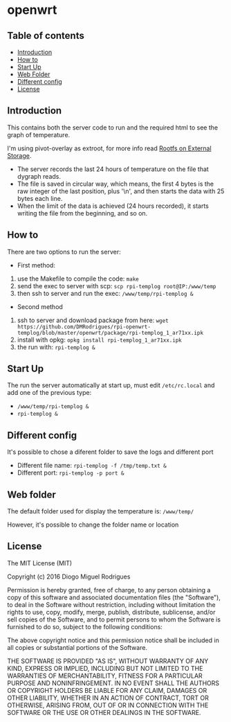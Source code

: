 # openwrt


Table of contents
-----------------

- [Introduction](#introduction)
- [How to](#how-to)
- [Start Up](#start-up)
- [Web Folder](#web-folder)
- [Different config](#different-config)
- [License](#license)



Introduction
------------
This contains both the server code to run and the required html to see the graph of temperature.

I'm using pivot-overlay as extroot, for more info read [Rootfs on External Storage](https://wiki.openwrt.org/doc/howto/extroot).

- The server records the last 24 hours of temperature on the file that dygraph reads.
- The file is saved in circular way, which means, the first 4 bytes is the raw integer of the last position, plus '\n', and then starts the data with 25 bytes each line.
- When the limit of the data is achieved (24 hours recorded), it starts writing the file from the beginning, and so on.


How to
------------
There are two options to run the server:

- First method:

1. use the Makefile to compile the code: `make`
2. send the exec to server with scp: `scp rpi-templog root@IP:/www/temp`
3. then ssh to server and run the exec: `/www/temp/rpi-templog &`


- Second method

1. ssh to server and download package from here: `wget https://github.com/DMRodrigues/rpi-openwrt-templog/blob/master/openwrt/package/rpi-templog_1_ar71xx.ipk`
2. install with opkg: `opkg install rpi-templog_1_ar71xx.ipk`
3. the run with: `rpi-templog &`



Start Up
------------
The run the server automatically at start up, must edit `/etc/rc.local` and add one of the previous type:

- `/www/temp/rpi-templog &`
- `rpi-templog &`



Different config
------------
It's possible to chose a diferent folder to save the logs and different port

- Different file name: `rpi-templog -f /tmp/temp.txt &`
- Different port: `rpi-templog -p port &`


Web folder
------------
The default folder used for display the temperature is: `/www/temp/`

However, it's possible to change the folder name or location



License
------------

The MIT License (MIT)

Copyright (c) 2016 Diogo Miguel Rodrigues

Permission is hereby granted, free of charge, to any person obtaining a copy
of this software and associated documentation files (the "Software"), to deal
in the Software without restriction, including without limitation the rights
to use, copy, modify, merge, publish, distribute, sublicense, and/or sell
copies of the Software, and to permit persons to whom the Software is
furnished to do so, subject to the following conditions:

The above copyright notice and this permission notice shall be included in all
copies or substantial portions of the Software.

THE SOFTWARE IS PROVIDED "AS IS", WITHOUT WARRANTY OF ANY KIND, EXPRESS OR
IMPLIED, INCLUDING BUT NOT LIMITED TO THE WARRANTIES OF MERCHANTABILITY,
FITNESS FOR A PARTICULAR PURPOSE AND NONINFRINGEMENT. IN NO EVENT SHALL THE
AUTHORS OR COPYRIGHT HOLDERS BE LIABLE FOR ANY CLAIM, DAMAGES OR OTHER
LIABILITY, WHETHER IN AN ACTION OF CONTRACT, TORT OR OTHERWISE, ARISING FROM,
OUT OF OR IN CONNECTION WITH THE SOFTWARE OR THE USE OR OTHER DEALINGS IN THE
SOFTWARE.

